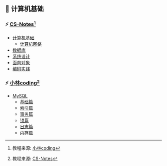 ## :watermelon: 计算机基础

### :zap: [CS-Notes](./Week01)[^1]

- [计算机基础](./Week4/Day1.ipynb)
    - [计算机网络](./Week3/Day1.ipynb)
- [数据库](./Week01/Day1.ipynb)
- [系统设计](./Week5/Day1.ipynb)
- [面向对象](./Week5/Day5.ipynb)
- [编码实践](./Week6/Day1.ipynb)

### :zap: [小林coding](./Week02)[^2]

- [MySQL](./Week7/Day1.ipynb)
    - [基础篇](./Week7/Day1.ipynb)
    - [索引篇](./Week7/Day1.ipynb)
    - [事务篇](./Week7/Day1.ipynb)
    - [锁篇](./Week7/Day1.ipynb)
    - [日志篇](./Week7/Day1.ipynb)
    - [内存篇](./Week7/Day1.ipynb)

[^1]: 教程来源: [小林coding](https://github.com/xiaolincoder/CS-Base)
[^2]: 教程来源: [CS-Notes](https://github.com/CyC2018/cs-notes)